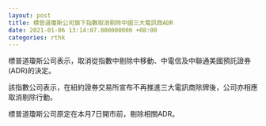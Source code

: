 ```yaml
---
layout: post
title: 標普道瓊斯公司旗下指數取消剔除中國三大電訊商ADR
date: 2021-01-06 13:14:07.000000000 +08:00
categories: rthk
---
```


標普道瓊斯公司表示，取消從指數中剔除中移動、中電信及中聯通美國預託證券(ADR)的決定。

該指數公司表示，在紐約證券交易所宣布不再推進三大電訊商除牌後，公司亦相應取消剔除行動。

標普道瓊斯公司原定在本月7日開市前，剔除相關ADR。
